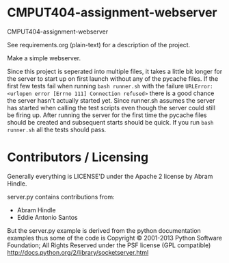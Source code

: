 CMPUT404-assignment-webserver
=============================

CMPUT404-assignment-webserver

See requirements.org (plain-text) for a description of the project.

Make a simple webserver.

Since this project is seperated into multiple files, it takes a little bit longer for the server to start up on first launch without any of the pycache files. If the first few tests fail when running `bash runner.sh` with the failure `URLError: <urlopen error [Errno 111] Connection refused>` there is a good chance the server hasn't actually started yet. Since runner.sh assumes the server has started when calling the test scripts even though the server could still be firing up. After running the server for the first time the pycache files should be created and subsequent starts should be quick. If you run `bash runner.sh` all the tests should pass.

Contributors / Licensing
========================

Generally everything is LICENSE'D under the Apache 2 license by Abram Hindle.

server.py contains contributions from:

* Abram Hindle
* Eddie Antonio Santos

But the server.py example is derived from the python documentation
examples thus some of the code is Copyright © 2001-2013 Python
Software Foundation; All Rights Reserved under the PSF license (GPL
compatible) http://docs.python.org/2/library/socketserver.html


